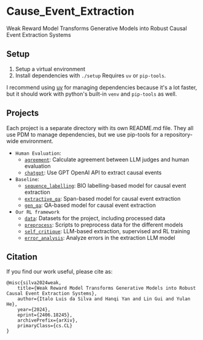 # Cause_Event_Extraction

Weak Reward Model Transforms Generative Models into Robust Causal Event Extraction Systems

## Setup

1. Setup a virtual environment
2. Install dependencies with `./setup`
Requires `uv` or `pip-tools`.

I recommend using [uv](https://github.com/astral-sh/uv) for managing dependencies
because it's a lot faster, but it should work with python's built-in `venv` and
`pip-tools` as well.

## Projects

Each project is a separate directory with its own README.md file. They all use PDM to
manage dependencies, but we use pip-tools for a repository-wide environment.
- `Human Evaluation`:
  - [`agreement`](agreement): Calculate agreement between LLM judges and human
    evaluation
  - [`chatgpt`](chatgpt): Use GPT OpenAI API to extract causal events
- `Baseline`:
  - [`sequence_labelling`](sequence_labelling): BIO labelling-based model for causal
    event extraction
  - [`extractive_qa`](extractive_qa): Span-based model for causal event extraction
  - [`gen_qa`](gen_qa): QA-based model for causal event extraction
- `Our RL framework`
  - [`data`](data): Datasets for the project, including processed data
  - [`preprocess`](preprocess): Scripts to preprocess data for the different models
  - [`self_critique`](self_critique): LLM-based extraction, supervised and RL training
  - [`error_analysis`](error_analysis): Analyze errors in the extraction LLM model

## Citation

If you find our work useful, please cite as:

```
@misc{silva2024weak,
    title={Weak Reward Model Transforms Generative Models into Robust Causal Event Extraction Systems},
    author={Italo Luis da Silva and Hanqi Yan and Lin Gui and Yulan He},
    year={2024},
    eprint={2406.18245},
    archivePrefix={arXiv},
    primaryClass={cs.CL}
}
```
